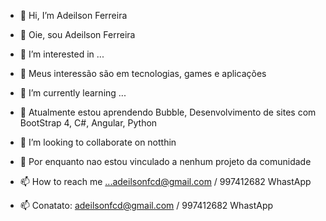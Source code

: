 - 👋 Hi, I’m Adeilson Ferreira
- 👋 Oie, sou Adeilson Ferreira
      
- 👀 I’m interested in ...
- 👀 Meus interessão são em tecnologias, games e aplicações

- 🌱 I’m currently learning ...
- 🌱 Atualmente estou aprendendo Bubble, Desenvolvimento de sites com BootStrap 4, C#, Angular, Python

- 💞️ I’m looking to collaborate on notthin
- 💞️ Por enquanto nao estou vinculado a nenhum projeto da comunidade

- 📫 How to reach me ...adeilsonfcd@gmail.com / 997412682 WhastApp
- 📫 Conatato: adeilsonfcd@gmail.com / 997412682 WhastApp

<!---
4deilson/4deilson is a ✨ special ✨ repository because its `README.md` (this file) appears on your GitHub profile.
You can click the Preview link to take a look at your changes.
--->
